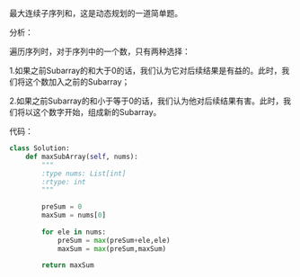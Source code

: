 最大连续子序列和，这是动态规划的一道简单题。

分析：

遍历序列时，对于序列中的一个数，只有两种选择： 

1.如果之前Subarray的和大于0的话，我们认为它对后续结果是有益的。此时，我们将这个数加入之前的Subarray； 

2.如果之前Subarray的和小于等于0的话，我们认为他对后续结果有害。此时，我们将以这个数字开始，组成新的Subarray。 


代码：

```python
class Solution:
    def maxSubArray(self, nums):
        """
        :type nums: List[int]
        :rtype: int
        """
        
        preSum = 0
        maxSum = nums[0]
        
        for ele in nums:
            preSum = max(preSum+ele,ele)
            maxSum = max(preSum,maxSum)
            
        return maxSum
        
```
